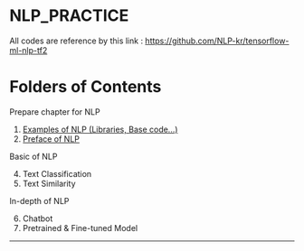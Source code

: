 ﻿
# NLP_PRACTICE

All codes are reference by this link : https://github.com/NLP-kr/tensorflow-ml-nlp-tf2

# Folders of Contents 

Prepare chapter for NLP 

1. [Examples of NLP (Libraries, Base code...)](https://github.com/rasnim/NLP_practice/tree/master/1.NLP_PREP)
2. [Preface of NLP](https://github.com/rasnim/NLP_practice/tree/master/2.NLP_PREF)

Basic of NLP

4. Text Classification
5. Text Similarity

In-depth of NLP

6. Chatbot 
7. Pretrained & Fine-tuned Model

---
